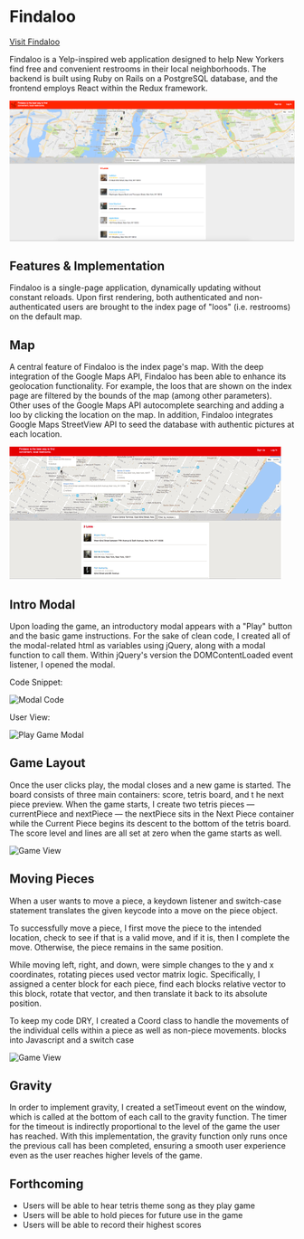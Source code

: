 # Findaloo

[Visit Findaloo][live]

[live]: http://findaloo.herokuapp.com/#/?_k=9qe23h

Findaloo is a Yelp-inspired web application designed to help New Yorkers
find free and convenient restrooms in their local neighborhoods.
The backend is built using Ruby on Rails on a PostgreSQL database, and
the frontend employs React within the Redux framework.

![Home Page](./screenshots/main-page.png)

## Features & Implementation

Findaloo is a single-page application, dynamically updating without constant
reloads. Upon first rendering, both authenticated and non-authenticated users
are brought to the index page of "loos" (i.e. restrooms) on the default map.

## Map

A central feature of Findaloo is the index page's map. With the deep integration
of the Google Maps API, Findaloo has been able to enhance its geolocation
functionality. For example, the loos that are shown on the index page are
filtered by the bounds of the map (among other parameters). Other uses of the
Google Maps API autocomplete searching and adding a loo by clicking the location
on the map. In addition, Findaloo integrates Google Maps StreetView API
to seed the database with authentic pictures at each location.

![Demo](./screenshots/demo.gif)

## Intro Modal

Upon loading the game, an introductory modal appears with a "Play" button
and the basic game instructions. For the sake of clean code, I created
all of the modal-related html as variables using jQuery, along with a modal
function to call them. Within jQuery's version the DOMContentLoaded event
listener, I opened the modal.

Code Snippet:

![Modal Code](./screenshots/modal.png)

User View:

![Play Game Modal](./screenshots/playmodal.png)

## Game Layout

Once the user clicks play, the modal closes and a new game is started.
The board consists of three main containers: score, tetris board, and t
he next piece preview. When the game starts, I create two tetris pieces
— currentPiece and nextPiece — the nextPiece sits in the Next Piece
container while the Current Piece begins its descent to the bottom of the
tetris board. The score level and lines are all set at zero when the game
starts as well.

![Game View](./screenshots/gameview.png)

## Moving Pieces

When a user wants to move a piece, a keydown listener and switch-case
statement translates the given keycode into a move on the piece object.

To successfully move a piece, I first move the piece to the intended location,
check to see if that is a valid move, and if it is, then I complete the move.
Otherwise, the piece remains in the same position.

While moving left, right, and down, were simple changes to the y and x coordinates,
rotating pieces used vector matrix logic. Specifically, I assigned a center
block for each piece, find each blocks relative vector to this block, rotate that vector, and then translate it back to its absolute position.

To keep my code DRY, I created a Coord class to handle the movements of the individual cells within a piece as well as non-piece movements.
blocks into Javascript and a switch case

![Game View](./screenshots/rotatecode.png)

## Gravity

In order to implement gravity, I created a setTimeout event on the window, which
is called at the bottom of each call to the gravity function. The timer for the timeout
is indirectly proportional to the level of the game the user has reached. With this
implementation, the gravity function only runs once the previous call has
been completed, ensuring a smooth user experience even as the user reaches higher levels
of the game.

## Forthcoming

* Users will be able to hear tetris theme song as they play game
* Users will be able to hold pieces for future use in the game
* Users will be able to record their highest scores
